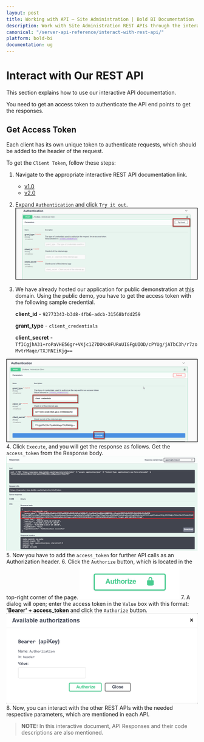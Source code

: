 ```yaml
---
layout: post
title: Working with API – Site Administration | Bold BI Documentation
description: Work with Site Administration REST APIs through the interactive API documentation. Just get the access token to authenticate the API endpoint and get the response.
canonical: "/server-api-reference/interact-with-rest-api/"
platform: bold-bi
documentation: ug
---
```


# Interact with Our REST API

This section explains how to use our interactive API documentation.

You need to get an access token to authenticate the API end points to get the responses.

## Get Access Token
Each client has its own unique token to authenticate requests, which should be added to the header of the request.

To get the `Client Token`, follow these steps:

1. Navigate to the appropriate interactive REST API documentation link.
     * [v1.0](https://help.boldbi.com/embedded-bi/site-administration/api-reference/v1.0/try-it-now/)
     * [v2.0](https://help.boldbi.com/embedded-bi/site-administration/api-reference/v2.0/try-it-now/)
2. Expand `Authentication` and click `Try it out`.
![Authentication](/static/assets/rest-api-reference/images/site-administration/authentication.png)
3. We have already hosted our application for public demonstration at [this](https://onpremise-demo.boldbi.com/) domain. Using the public demo, you have to get the access token with the following sample credential.

     **client_id** - `92773343-b3d8-4fb6-adcb-31568bfdd259`

     **grant_type** - `client_credentials`

     **client_secret** - `TfICgjhA31+roPaVHE56gr+VKjc1Z7DOKx0FURuUIGFgUIOD/cPYUg/jATbC3h/r7zoMvtrMaqe/TXJRNIiKjg==`
     
![Demo credential](/static/assets/rest-api-reference/images/site-administration/demo-credential.png)
4. Click `Execute`, and you will get the response as follows. Get the `access_token` from the Response body.
![Response](/static/assets/rest-api-reference/images/site-administration/demo-response.png)
5. Now you have to add the `access_token` for further API calls as an Authorization header.
6. Click the `Authorize` button, which is located in the top-right corner of the page.
![Authorize button](/static/assets/rest-api-reference/images/site-administration/authorize-button.png)
7. A dialog will open; enter the access token in the `Value` box with this format: **'Bearer' + access_token** and click the `Authorize` button.
![Authorize dialog](/static/assets/rest-api-reference/images/site-administration/authorization-dialog.png)
8. Now, you can interact with the other REST APIs with the needed respective parameters, which are mentioned in each API.

> **NOTE:**  In this interactive document, API Responses and their code descriptions are also mentioned.
